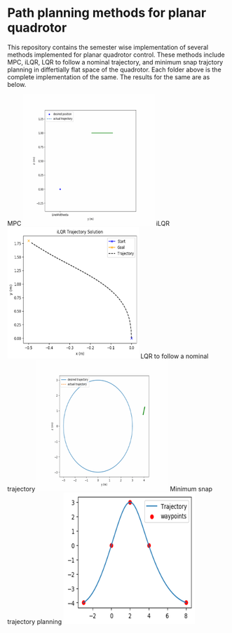 # Path planning methods for planar quadrotor
This repository contains the semester wise implementation of several methods implemented for planar quadrotor control. These methods include MPC, iLQR, LQR to follow a nominal trajectory, and minimum snap trajctory planning in differtially flat space of the quadrotor. Each folder above is the complete implementation of the same. The results for the same are as below.


MPC 
<img src="images/MPC.gif?raw=true" width="300" height="300">
iLQR
<img src="images/ilqr.png?raw=true" width="300" height="300"> 
LQR to follow a nominal trajectory
<img src="images/traj_track.gif?raw=true" width="300" height="300">
Minimum snap trajectory planning
<img src="images/min_snap1.png?raw=true" width="300" height="300">